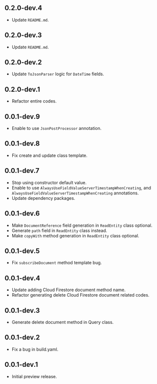 ## 0.2.0-dev.4

* Update `README.md`.

## 0.2.0-dev.3

* Update `README.md`.

## 0.2.0-dev.2

* Update `ToJsonParser` logic for `DateTime` fields.

## 0.2.0-dev.1

* Refactor entire codes.

## 0.0.1-dev.9

* Enable to use `JsonPostProcessor` annotation.

## 0.0.1-dev.8

* Fix create and update class template.

## 0.0.1-dev.7

* Stop using constructor default value.
* Enable to use `AlwaysUseFieldValueServerTimestampWhenCreating`, and `AlwaysUseFieldValueServerTimestampWhenCreating` annotations.
* Update dependency packages.

## 0.0.1-dev.6

* Make `DocumentReference` field generation in `ReadEntity` class optional.
* Generate `path` field in `ReadEntity` class instead.
* Make `copyWith` method generation in `ReadEntity` class optional.

## 0.0.1-dev.5

* Fix `subscribeDocument` method template bug.

## 0.0.1-dev.4

* Update adding Cloud Firestore document method name.
* Refactor generating delete Cloud Firestore document related codes.

## 0.0.1-dev.3

* Generate delete document method in Query class.

## 0.0.1-dev.2

* Fix a bug in build.yaml.

## 0.0.1-dev.1

* Initial preview release.
